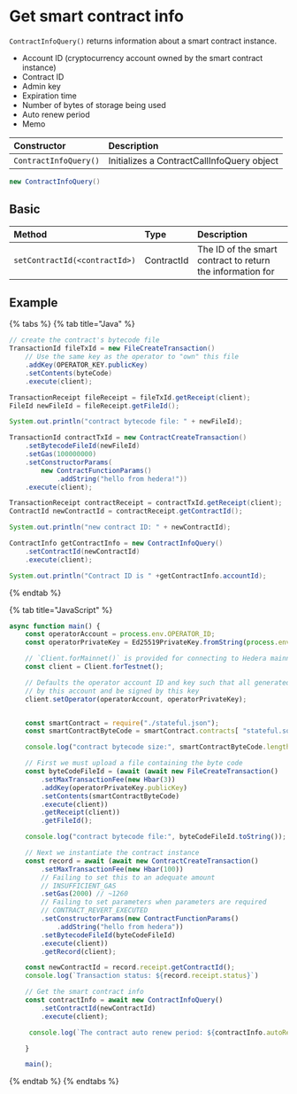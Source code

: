 # Get smart contract info

`ContractInfoQuery()` returns information about a smart contract instance.

* Account ID \(cryptocurrency account owned by the smart contract instance\)
* Contract ID
* Admin key
* Expiration time
* Number of bytes of storage being used
* Auto renew period
* Memo

| Constructor | Description |
| :--- | :--- |
| `ContractInfoQuery()` | Initializes a ContractCallInfoQuery object |

```java
new ContractInfoQuery()
```

## Basic

| Method | Type | Description |
| :--- | :--- | :--- |
| `setContractId(<contractId>)` | ContractId | The ID of the smart contract to return the information for |

## Example

{% tabs %}
{% tab title="Java" %}
```java
// create the contract's bytecode file
TransactionId fileTxId = new FileCreateTransaction()
    // Use the same key as the operator to "own" this file
    .addKey(OPERATOR_KEY.publicKey)
    .setContents(byteCode)
    .execute(client);

TransactionReceipt fileReceipt = fileTxId.getReceipt(client);
FileId newFileId = fileReceipt.getFileId();

System.out.println("contract bytecode file: " + newFileId);

TransactionId contractTxId = new ContractCreateTransaction()
    .setBytecodeFileId(newFileId)
    .setGas(100000000)
    .setConstructorParams(
        new ContractFunctionParams()
            .addString("hello from hedera!"))
    .execute(client);

TransactionReceipt contractReceipt = contractTxId.getReceipt(client);
ContractId newContractId = contractReceipt.getContractId();

System.out.println("new contract ID: " + newContractId);

ContractInfo getContractInfo = new ContractInfoQuery()
    .setContractId(newContractId)
    .execute(client);

System.out.println("Contract ID is " +getContractInfo.accountId);
```
{% endtab %}

{% tab title="JavaScript" %}
```javascript
async function main() {
    const operatorAccount = process.env.OPERATOR_ID;
    const operatorPrivateKey = Ed25519PrivateKey.fromString(process.env.OPERATOR_KEY);

    // `Client.forMainnet()` is provided for connecting to Hedera mainnet
    const client = Client.forTestnet();

    // Defaults the operator account ID and key such that all generated transactions will be paid for
    // by this account and be signed by this key
    client.setOperator(operatorAccount, operatorPrivateKey);


    const smartContract = require("./stateful.json");
    const smartContractByteCode = smartContract.contracts[ "stateful.sol:StatefulContract" ].bin;

    console.log("contract bytecode size:", smartContractByteCode.length, "bytes");

    // First we must upload a file containing the byte code
    const byteCodeFileId = (await (await new FileCreateTransaction()
        .setMaxTransactionFee(new Hbar(3))
        .addKey(operatorPrivateKey.publicKey)
        .setContents(smartContractByteCode)
        .execute(client))
        .getReceipt(client))
        .getFileId();

    console.log("contract bytecode file:", byteCodeFileId.toString());

    // Next we instantiate the contract instance
    const record = await (await new ContractCreateTransaction()
        .setMaxTransactionFee(new Hbar(100))
        // Failing to set this to an adequate amount
        // INSUFFICIENT_GAS
        .setGas(2000) // ~1260
        // Failing to set parameters when parameters are required
        // CONTRACT_REVERT_EXECUTED
        .setConstructorParams(new ContractFunctionParams()
            .addString("hello from hedera"))
        .setBytecodeFileId(byteCodeFileId)
        .execute(client))
        .getRecord(client);

    const newContractId = record.receipt.getContractId();
    console.log(`Transaction status: ${record.receipt.status}`)

    // Get the smart contract info 
    const contractInfo = await new ContractInfoQuery()
        .setContractId(newContractId)
        .execute(client);

     console.log(`The contract auto renew period: ${contractInfo.autoRenewPeriod}`)   

    }

    main();
```
{% endtab %}
{% endtabs %}


